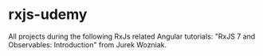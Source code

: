 # rxjs-udemy
All projects during the following RxJs related Angular tutorials: "RxJS 7 and Observables: Introduction" from Jurek Wozniak.
